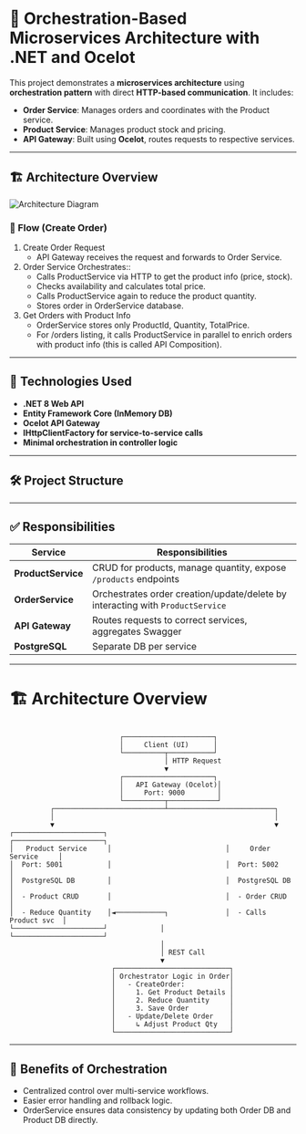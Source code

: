 # 🧩 Orchestration-Based Microservices Architecture with .NET and Ocelot

This project demonstrates a **microservices architecture** using **orchestration pattern** with direct **HTTP-based communication**. It includes:

- **Order Service**: Manages orders and coordinates with the Product service.
- **Product Service**: Manages product stock and pricing.
- **API Gateway**: Built using **Ocelot**, routes requests to respective services.

---

## 🏗️ Architecture Overview

![Architecture Diagram](./diagrams/orchestration-architecture.png)

### 🔁 Flow (Create Order)

1. Create Order Request
   - API Gateway receives the request and forwards to Order Service.
2. Order Service Orchestrates::
   - Calls ProductService via HTTP to get the product info (price, stock).
   - Checks availability and calculates total price.
   - Calls ProductService again to reduce the product quantity.
   - Stores order in OrderService database.
3. Get Orders with Product Info
   - OrderService stores only ProductId, Quantity, TotalPrice.
   - For /orders listing, it calls ProductService in parallel to enrich orders with product info (this is called API Composition).

---

## 🔧 Technologies Used

- **.NET 8 Web API**
- **Entity Framework Core (InMemory DB)**
- **Ocelot API Gateway**
- **IHttpClientFactory for service-to-service calls**
- **Minimal orchestration in controller logic**

---

## 🛠️ Project Structure

--- 

## ✅ Responsibilities
| Service            | Responsibilities                                                               |
| ------------------ | ------------------------------------------------------------------------------ |
| **ProductService** | CRUD for products, manage quantity, expose `/products` endpoints               |
| **OrderService**   | Orchestrates order creation/update/delete by interacting with `ProductService` |
| **API Gateway**    | Routes requests to correct services, aggregates Swagger                        |
| **PostgreSQL**     | Separate DB per service                                                        |

---

# 🏗️ Architecture Overview
```

                           ┌──────────────────────┐
                           │     Client (UI)      │
                           └──────────┬───────────┘
                                      │ HTTP Request
                                      ▼
                           ┌──────────────────────┐
                           │   API Gateway (Ocelot)│
                           │     Port: 9000        │
                           └──────────┬────────────┘
          ┌───────────────────────────┴──────────────────────────┐
          │                                                      │
          ▼                                                      ▼
┌──────────────────────┐                            ┌──────────────────────┐
│   Product Service     │                            │     Order Service     │
│  Port: 5001           │                            │  Port: 5002           │
│  PostgreSQL DB        │                            │  PostgreSQL DB        │
│  - Product CRUD       │                            │  - Order CRUD         │
│  - Reduce Quantity    │◄────────────┐              │  - Calls Product svc  │
└──────────────────────┘             │              └──────────────────────┘
                                     │
                                     │ REST Call
                                     ▼
                         ┌────────────────────────────┐
                         │ Orchestrator Logic in Order│
                         │   - CreateOrder:           │
                         │     1. Get Product Details │
                         │     2. Reduce Quantity     │
                         │     3. Save Order          │
                         │   - Update/Delete Order    │
                         │     ↳ Adjust Product Qty   │
                         └────────────────────────────┘

```

---

## 🔄 Benefits of Orchestration
- Centralized control over multi-service workflows.
- Easier error handling and rollback logic.
- OrderService ensures data consistency by updating both Order DB and Product DB directly.

